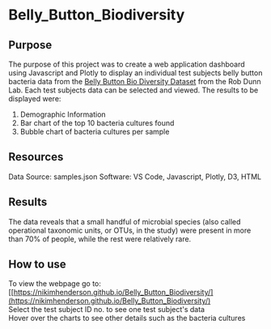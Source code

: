 # Belly_Button_Biodiversity
## Purpose
The purpose of this project was to create a web application dashboard using Javascript and Plotly to display an individual test subjects belly button bacteria data from the [Belly Button Bio Diversity Dataset](http://robdunnlab.com/projects/belly-button-biodiversity/) from the Rob Dunn Lab. Each test subjects data can be selected and viewed. The results to be displayed were:
1. Demographic Information
2. Bar chart of the top 10 bacteria cultures found
3. Bubble chart of bacteria cultures per sample

## Resources
Data Source: samples.json
Software: VS Code, Javascript, Plotly, D3, HTML

## Results
The data reveals that a small handful of microbial species (also called operational taxonomic units, or OTUs, in the study) were present in more than 70% of people, while the rest were relatively rare.

## How to use
To view the webpage go to: [[https://nikimhenderson.github.io/Belly_Button_Biodiversity/](https://nikimhenderson.github.io/Belly_Button_Biodiversity/)
<br/>Select the test subject ID no. to see one test subject's data
<br/>Hover over the charts to see other details such as the bacteria cultures
